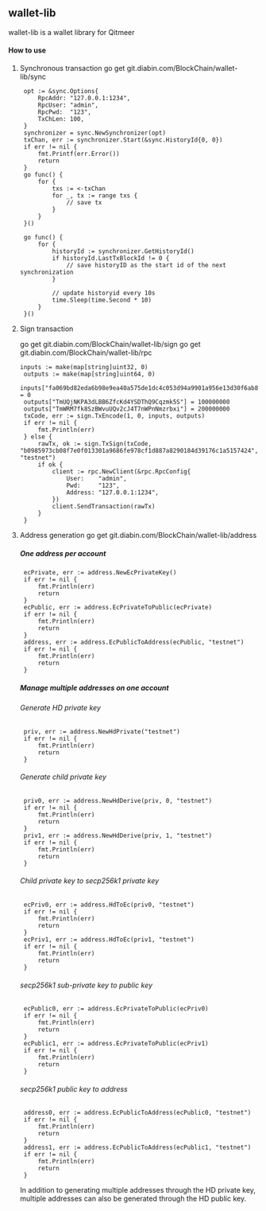 ## wallet-lib

wallet-lib is a wallet library for Qitmeer

#### How to use

1. Synchronous transaction
	go get git.diabin.com/BlockChain/wallet-lib/sync

   ```
    opt := &sync.Options{
		RpcAddr: "127.0.0.1:1234",
		RpcUser: "admin",
		RpcPwd:  "123",
		TxChLen: 100,
	}
	synchronizer = sync.NewSynchronizer(opt)
	txChan, err := synchronizer.Start(&sync.HistoryId{0, 0})
	if err != nil {
		fmt.Printf(err.Error())
		return
	}
	go func() {
		for {
			txs := <-txChan
			for _, tx := range txs {
				// save tx
			}
		}
	}()

	go func() {
		for {
			historyId := synchronizer.GetHistoryId()
			if historyId.LastTxBlockId != 0 {
				// save historyID as the start id of the next synchronization
			}

			// update historyid every 10s
			time.Sleep(time.Second * 10)
		}
	}()
   ```
2. Sign transaction

    go get git.diabin.com/BlockChain/wallet-lib/sign
    go get git.diabin.com/BlockChain/wallet-lib/rpc
   ```
   inputs := make(map[string]uint32, 0)
	outputs := make(map[string]uint64, 0)
	inputs["fa069bd82eda6b98e9ea40a575de1dc4c053d94a9901a956e13d30f6ab81413e"] = 0
	outputs["TmUQjNKPA3dLBB6ZfcKd4YSDThQ9Cqzmk5S"] = 100000000
	outputs["TmWRM7fk8SzBWvuUQv2cJ4T7nWPnNmzrbxi"] = 200000000
	txCode, err := sign.TxEncode(1, 0, inputs, outputs)
	if err != nil {
		fmt.Println(err)
	} else {
		rawTx, ok := sign.TxSign(txCode, "b0985973cb08f7e0f013301a9686fe978cf1d887a8290184d39176c1a5157424", "testnet")
		if ok {
			client := rpc.NewClient(&rpc.RpcConfig{
				User:    "admin",
				Pwd:     "123",
				Address: "127.0.0.1:1234",
			})
			client.SendTransaction(rawTx)
		}
	}
	```
3. Address generation
	go get git.diabin.com/BlockChain/wallet-lib/address

	##### One address per account

		ecPrivate, err := address.NewEcPrivateKey()
		if err != nil {
			fmt.Println(err)
			return
		}
		ecPublic, err := address.EcPrivateToPublic(ecPrivate)
		if err != nil {
			fmt.Println(err)
			return
		}
		address, err := address.EcPublicToAddress(ecPublic, "testnet")
		if err != nil {
			fmt.Println(err)
			return
		}
	##### Manage multiple addresses on one account

	###### Generate HD private key
		priv, err := address.NewHdPrivate("testnet")
		if err != nil {
			fmt.Println(err)
			return
		}
	###### Generate child private key
		priv0, err := address.NewHdDerive(priv, 0, "testnet")
		if err != nil {
			fmt.Println(err)
			return
		}
		priv1, err := address.NewHdDerive(priv, 1, "testnet")
		if err != nil {
			fmt.Println(err)
			return
		}
	######  Child private key to secp256k1 private key
		ecPriv0, err := address.HdToEc(priv0, "testnet")
		if err != nil {
			fmt.Println(err)
			return
		}
		ecPriv1, err := address.HdToEc(priv1, "testnet")
		if err != nil {
			fmt.Println(err)
			return
		}
	
	######  secp256k1 sub-private key to public key
	
		ecPublic0, err := address.EcPrivateToPublic(ecPriv0)
		if err != nil {
			fmt.Println(err)
			return
		}
		ecPublic1, err := address.EcPrivateToPublic(ecPriv1)
		if err != nil {
			fmt.Println(err)
			return
		}
	###### secp256k1 public key to address
		address0, err := address.EcPublicToAddress(ecPublic0, "testnet")
		if err != nil {
			fmt.Println(err)
			return
		}
		address1, err := address.EcPublicToAddress(ecPublic1, "testnet")
		if err != nil {
			fmt.Println(err)
			return
		}
	In addition to generating multiple addresses through the HD private key, multiple addresses can also be generated through the HD public key.